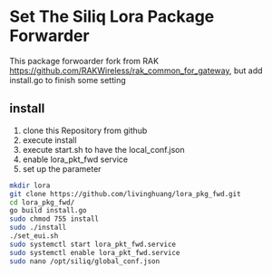 # Set The Siliq Lora Package Forwarder

This package forwoarder fork from RAK <https://github.com/RAKWireless/rak_common_for_gateway>, but add install.go to finish some setting

## install

1. clone this Repository from github
2. execute install
3. execute start.sh to have the local_conf.json
4. enable lora_pkt_fwd service
5. set up the parameter

```bash
mkdir lora
git clone https://github.com/livinghuang/lora_pkg_fwd.git
cd lora_pkg_fwd/
go build install.go
sudo chmod 755 install
sudo ./install
./set_eui.sh
sudo systemctl start lora_pkt_fwd.service
sudo systemctl enable lora_pkt_fwd.service
sudo nano /opt/siliq/global_conf.json
```
